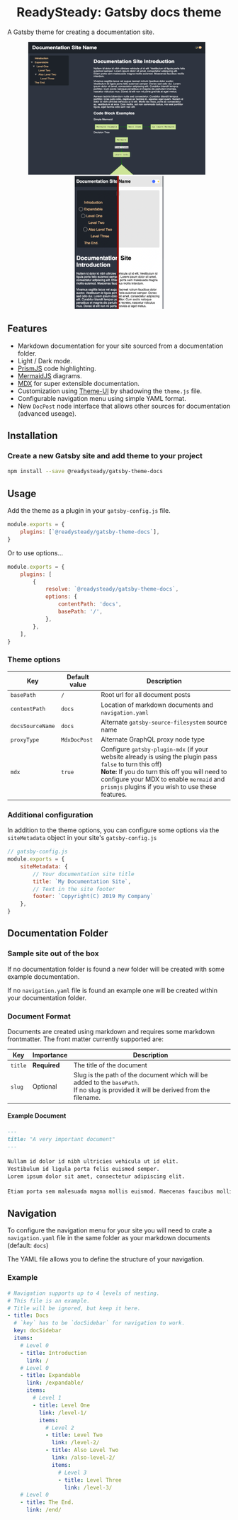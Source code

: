 <h1 align="center">
  ReadySteady: Gatsby docs theme
</h1>

A Gatsby theme for creating a documentation site.

<div align="center">
<img style="width: 400px; height: 300px; margin-right:10px;" src="assets/desktop.png?raw=true" aria-label="Desktop example" alt="Desktop example" />
<img style="width: 200px; height: 300px;" src="assets/mobile-daynight.png?raw=true" aria-label="Mobile example" alt="Mobile example" />
</div>

## Features

- Markdown documentation for your site sourced from a documentation folder.
- Light / Dark mode.
- [PrismJS](https://prismjs.com/) code highlighting.
- [MermaidJS](https://mermaidjs.github.io/) diagrams.
- [MDX](https://mdxjs.com/) for super extensible documentation.
- Customization using [Theme-UI](http://theme-ui.com) by shadowing the `theme.js` file.
- Configurable navigation menu using simple YAML format.
- New `DocPost` node interface that allows other sources for documentation (advanced useage).

## Installation

### Create a new Gatsby site and add theme to your project

```bash
npm install --save @readysteady/gatsby-theme-docs
```

## Usage

Add the theme as a plugin in your `gatsby-config.js` file.

```javascript
module.exports = {
    plugins: [`@readysteady/gatsby-theme-docs`],
}
```

Or to use options...

```javascript
module.exports = {
    plugins: [
        {
            resolve: `@readysteady/gatsby-theme-docs`,
            options: {
                contentPath: 'docs',
                basePath: '/',
            },
        },
    ],
}

```

### Theme options

| Key              | Default value | Description|
| ---------------- | ------------- | ------------ |
| `basePath`       | `/`           | Root url for all document posts |
| `contentPath`    | `docs`        | Location of markdown documents and `navigation.yaml`|
| `docsSourceName` | `docs`        | Alternate `gatsby-source-filesystem` source name |
| `proxyType`      | `MdxDocPost`  | Alternate GraphQL proxy node type |
| `mdx`            | `true`        | Configure `gatsby-plugin-mdx` (if your website already is using the plugin pass `false` to turn this off)<br />**Note:** If you do turn this off you will need to configure your MDX to enable `mermaid` and `prismjs` plugins if you wish to use these features. |


### Additional configuration

In addition to the theme options, you can configure some options via the `siteMetadata` object in your site's `gatsby-config.js`

```javascript
// gatsby-config.js
module.exports = {
    siteMetadata: {
        // Your documentation site title
        title: `My Documentation Site`,
        // Text in the site footer
        footer: `Copyright(C) 2019 My Company`
    },
}
```

## Documentation Folder

### Sample site out of the box
If no documentation folder is found a new folder will be created with some example documentation.

If no `navigation.yaml` file is found an example one will be created within your documentation folder.

### Document Format

Documents are created using markdown and requires some markdown frontmatter. The front matter currently supported are:

| Key       | Importance | Description|
| --------- | ------------- | ------------ |
| `title`   | **Required**  | The title of the document |
| `slug`    | Optional      | Slug is the path of the document which will be added to the `basePath`.<br />If no slug is provided it will be derived from the filename.|

#### Example Document

```markdown
---
title: "A very important document"
---

Nullam id dolor id nibh ultricies vehicula ut id elit.
Vestibulum id ligula porta felis euismod semper.
Lorem ipsum dolor sit amet, consectetur adipiscing elit.

Etiam porta sem malesuada magna mollis euismod. Maecenas faucibus mollis interdum.

```


## Navigation

To configure the navigation menu for your site you will need to crate a `navigation.yaml` file in the same folder as your markdown documents (default: `docs`)

The YAML file allows you to define the structure of your navigation.

### Example
```yaml
# Navigation supports up to 4 levels of nesting.
# This file is an example.
# Title will be ignored, but keep it here.
- title: Docs
  # `key` has to be `docSidebar` for navigation to work.
  key: docSidebar
  items:
    # Level 0
    - title: Introduction
      link: /
    # Level 0
    - title: Expandable
      link: /expandable/
      items:
        # Level 1
        - title: Level One
          link: /level-1/
          items:
            # Level 2
            - title: Level Two
              link: /level-2/
            - title: Also Level Two
              link: /also-level-2/
              items:
                # Level 3
                - title: Level Three
                  link: /level-3/
    # Level 0
    - title: The End.
      link: /end/
```
